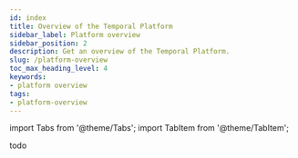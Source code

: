 ```yaml
---
id: index
title: Overview of the Temporal Platform
sidebar_label: Platform overview
sidebar_position: 2
description: Get an overview of the Temporal Platform.
slug: /platform-overview
toc_max_heading_level: 4
keywords:
- platform overview
tags:
- platform-overview
---
```


<!-- THIS FILE IS GENERATED. DO NOT EDIT THIS FILE DIRECTLY -->

import Tabs from '@theme/Tabs';
import TabItem from '@theme/TabItem';

todo

